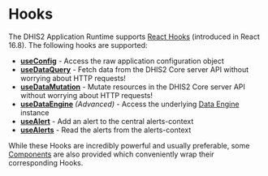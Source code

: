 # Hooks

The DHIS2 Application Runtime supports [React Hooks](https://reactjs.org/docs/hooks-intro.html) (introduced in React 16.8). The following hooks are supported:

- [**useConfig**](useConfig) - Access the raw application configuration object
- [**useDataQuery**](useDataQuery) - Fetch data from the DHIS2 Core server API without worrying about HTTP requests!
- [**useDataMutation**](useDataMutation) - Mutate resources in the DHIS2 Core server API without worrying about HTTP requests!
- [**useDataEngine**](useDataEngine) _(Advanced)_ - Access the underlying [Data Engine](../advanced/DataEngine) instance
- [**useAlert**](useAlert) - Add an alert to the central alerts-context
- [**useAlerts**](useAlerts) - Read the alerts from the alerts-context

While these Hooks are incredibly powerful and usually preferable, some [Components](/docs/app-runtime/components) are also provided which conveniently wrap their corresponding Hooks.
